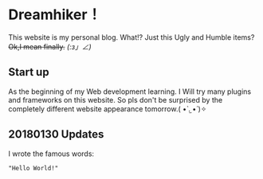 Dreamhiker！
===========
This website is my personal blog.  What!? Just this Ugly and Humble items? ~~Ok,I mean finally.~~ _(:з」∠)_  

Start up
--------
As the beginning of my Web development learning.
I Will try many plugins and frameworks on this website.
So pls don't be surprised by the completely different website appearance tomorrow.( •̀ .̫ •́ )✧  

20180130 Updates
---------------
I wrote the famous words:
``` html
"Hello World!"
``` 
